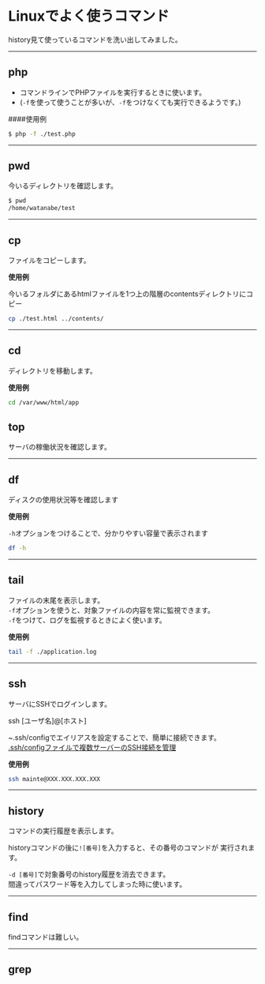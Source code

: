 # Linuxでよく使うコマンド

history見て使っているコマンドを洗い出してみました。

---

## php

* コマンドラインでPHPファイルを実行するときに使います。  
* (```-f```を使って使うことが多いが、```-f```をつけなくても実行できるようです。)

####使用例  

```bash
$ php -f ./test.php
```

---

## pwd
今いるディレクトリを確認します。

```bash
$ pwd
/home/watanabe/test
```

---

## cp
ファイルをコピーします。

**使用例**

今いるフォルダにあるhtmlファイルを1つ上の階層のcontentsディレクトリにコピー

```bash
cp ./test.html ../contents/
```

---

## cd
ディレクトリを移動します。

**使用例**

```bash
cd /var/www/html/app
```

## top
サーバの稼働状況を確認します。

---

## df
ディスクの使用状況等を確認します

**使用例**

```-h```オプションをつけることで、分かりやすい容量で表示されます

```bash
df -h
```

---

## tail
ファイルの末尾を表示します。  
```-f```オプションを使うと、対象ファイルの内容を常に監視できます。  
```-f```をつけて、ログを監視するときによく使います。

**使用例**

```bash
tail -f ./application.log
```


---

## ssh
サーバにSSHでログインします。

ssh [ユーザ名]@[ホスト]

~.ssh/configでエイリアスを設定することで、簡単に接続できます。  
[.ssh/configファイルで複数サーバーのSSH接続を管理](http://webkaru.net/linux/ssh-config-file/)


**使用例**

```bash
ssh mainte@XXX.XXX.XXX.XXX
```

---

## history
コマンドの実行履歴を表示します。

historyコマンドの後に```![番号]```を入力すると、その番号のコマンドが
実行されます。

```-d [番号]```で対象番号のhistory履歴を消去できます。  
間違ってパスワード等を入力してしまった時に使います。

---

## find

findコマンドは難しい。

---

## grep





